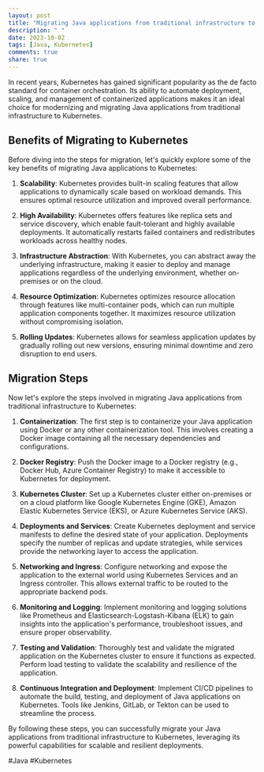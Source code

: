 ```yaml
---
layout: post
title: "Migrating Java applications from traditional infrastructure to Kubernetes"
description: " "
date: 2023-10-02
tags: [Java, Kubernetes]
comments: true
share: true
---
```


In recent years, Kubernetes has gained significant popularity as the de facto standard for container orchestration. Its ability to automate deployment, scaling, and management of containerized applications makes it an ideal choice for modernizing and migrating Java applications from traditional infrastructure to Kubernetes.

## Benefits of Migrating to Kubernetes

Before diving into the steps for migration, let's quickly explore some of the key benefits of migrating Java applications to Kubernetes:

1. **Scalability**: Kubernetes provides built-in scaling features that allow applications to dynamically scale based on workload demands. This ensures optimal resource utilization and improved overall performance.

2. **High Availability**: Kubernetes offers features like replica sets and service discovery, which enable fault-tolerant and highly available deployments. It automatically restarts failed containers and redistributes workloads across healthy nodes.

3. **Infrastructure Abstraction**: With Kubernetes, you can abstract away the underlying infrastructure, making it easier to deploy and manage applications regardless of the underlying environment, whether on-premises or on the cloud.

4. **Resource Optimization**: Kubernetes optimizes resource allocation through features like multi-container pods, which can run multiple application components together. It maximizes resource utilization without compromising isolation.

5. **Rolling Updates**: Kubernetes allows for seamless application updates by gradually rolling out new versions, ensuring minimal downtime and zero disruption to end users.

## Migration Steps

Now let's explore the steps involved in migrating Java applications from traditional infrastructure to Kubernetes:

1. **Containerization**: The first step is to containerize your Java application using Docker or any other containerization tool. This involves creating a Docker image containing all the necessary dependencies and configurations.

2. **Docker Registry**: Push the Docker image to a Docker registry (e.g., Docker Hub, Azure Container Registry) to make it accessible to Kubernetes for deployment.

3. **Kubernetes Cluster**: Set up a Kubernetes cluster either on-premises or on a cloud platform like Google Kubernetes Engine (GKE), Amazon Elastic Kubernetes Service (EKS), or Azure Kubernetes Service (AKS).

4. **Deployments and Services**: Create Kubernetes deployment and service manifests to define the desired state of your application. Deployments specify the number of replicas and update strategies, while services provide the networking layer to access the application.

5. **Networking and Ingress**: Configure networking and expose the application to the external world using Kubernetes Services and an Ingress controller. This allows external traffic to be routed to the appropriate backend pods.

6. **Monitoring and Logging**: Implement monitoring and logging solutions like Prometheus and Elasticsearch-Logstash-Kibana (ELK) to gain insights into the application's performance, troubleshoot issues, and ensure proper observability.

7. **Testing and Validation**: Thoroughly test and validate the migrated application on the Kubernetes cluster to ensure it functions as expected. Perform load testing to validate the scalability and resilience of the application.

8. **Continuous Integration and Deployment**: Implement CI/CD pipelines to automate the build, testing, and deployment of Java applications on Kubernetes. Tools like Jenkins, GitLab, or Tekton can be used to streamline the process.

By following these steps, you can successfully migrate your Java applications from traditional infrastructure to Kubernetes, leveraging its powerful capabilities for scalable and resilient deployments.

#Java #Kubernetes